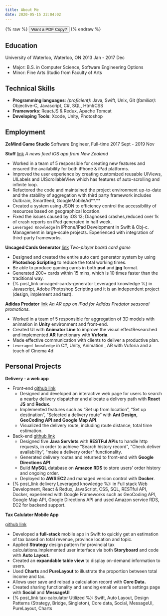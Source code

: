 ```yaml
---
title: About Me
date: 2020-05-15 22:04:02
---
```


{% raw %}
<button onclick="window.open('/files/monica_luo_resume.pdf')">Want a PDF Copy?</button>
{% endraw %}

## Education

University of Waterloo, Waterloo, ON 
2013 Jan - 2017 Dec

* Major: B.S. in Computer Science, Software Engineering Options
* Minor: Fine Arts Studio from Faculty of Arts





## Technical Skills

* **Programming languages**: *(proficient)*: Java, Swift, Unix, Git (*familiar)*: Objective-C, Javascript, C#, SQL, Html/CSS
* **Frameworks**: ReactJS & Redux, Apache Tomcat
* **Developing Tools**: Xcode, Unity, Photoshop





## Employment

**ZeMind Game Studio** Software Engineer, Full-time
2017 Sept - 2019 Nov

**Stuff** [link](https://apps.apple.com/us/app/apple-store/id383545689)
*A news feed iOS app from New Zealand*

* Worked in a team of 5 responsible for creating new features and ensured the availability for both iPhone & iPad platforms.
* Improved the user experience by creating customized reusable UIViews, UILabels and UIScrollableView which has features of auto-scrolling and infinite loop.
* Refactored the code and maintained the project environment up-to-date and the stability of aggregation with third party framework includes Outbrain, Smartfeed, GoogleMobileAd**.**
* Created a system using JSON to efficiency control the accessibility of resources based on geographical location.
* Fixed the issues caused by iOS 13; Diagnosed crashes,reduced over 1k of crash reports on iPad generated in half week.
* <Code>Leveraged Knowledge</Code> in iPhone/iPad Development in Swift & Obj-c. Management in large-scale projects. Experienced with integration of third-party frameworks.



**Uncaged Cards Generator** [link](https://uncaged-cards.com/)
*Two-player board card game*

* Designed and created the entire auto card generator system by using **Photoshop Scripting** to reduce the total working times.
* Be able to produce gaming cards in both **psd** and **jpg** format.
* Generated 200+ cards within 15 mins, which is 10 times faster than the traditional way.
* {% post_link uncaged-cards-generator Leveraged knowledge %} in Javascript, Adobe Photoshop Scripting and it is an independent project (design, implement and test).



**Adidas Predator** [link](https://www.behance.net/gallery/71834227/Predator-AR-installation)
*An AR app on iPad for Adidas Predator seasonal promotions.*

* Worked in a team of 5 responsible for aggregation of 3D models with animation in **Unity** environment and front-end.
* Created UI with **Animator Line** to improve the visual effectResearched and implemented **AR** functionary with **Vuforia**.
* Made effective communication with clients to deliver a productive plan.
* <Code>Leveraged knowledge</Code> in C#, Unity, Animation , AR with Vuforia and a touch of Cinema 4d





## Personal Projects

**Delivery - a web app**

* Front-end [github link](https://github.com/lalaphoon/delivery-frontend)
  * Designed and developed an interactive web page for users to search a nearby delivery dispatcher and allocate a delivery path with **React JS** and **Redux**.
  * Implemented features such as “Set up from location”, “Set up destination”, “Selected a delivery route” with **Ant Design, GeoCoding API and Google Map API**.
  * Visualized the delivery route, including route distance, total time estimation.
* Back-end [github link](https://github.com/lalaphoon/delivery-backend)
  * Designed five **Java Servlets** with **RESTFul APIs** to handle http requests, in order to achieve “Search history record”, “Check deliver availability”, “make a delivery order” functionality.
  * Generated delivery routes and returned to front-end with **Google Directions API**
  * Build **MySQL** database on **Amazon RDS** to store users’ order history and ongoing order.
  * Deployed to **AWS EC2** and managed version control with **Docker**.
*  {% post_link delivery Leveraged knowledge %}: in Full stack Web Development, React & Redux, JavaScript, CSS, SQL, RESTful API, Docker, experiened with Google Frameworks such as GeoCoding API, Google Map API, Google Directions API and used Amazon service RDS, EC2 for backend support.





**Tax Calulator Mobile App**

[github link](https://github.com/lalaphoon/TaxCalculator)

* Developed a **full-stack** mobile app in Swift to quickly get an estimation of tax based on total revenue, province location and topic.
* Applied **Strategy** design pattern for provincial tax calculations.Implemented user interface via both **Storyboard** and code with **Auto Layout.**
* Created an **expandable table view** to display on-demand information to users.
* Used **Charts** and **PureLayout** to illustrate the proportion between total income and tax.
* Allows user save and reload a calculation record with **Core Data.**
* Created sharing functionality and sending email on user’s settings page with **Social** and **MessageUI**
* {% post_link tax-calculator Utilized %}: Swift, Auto Layout, Design Patterns (Strategy, Bridge, Singleton), Core data, Social, MessageUI, PureLayout, Charts

